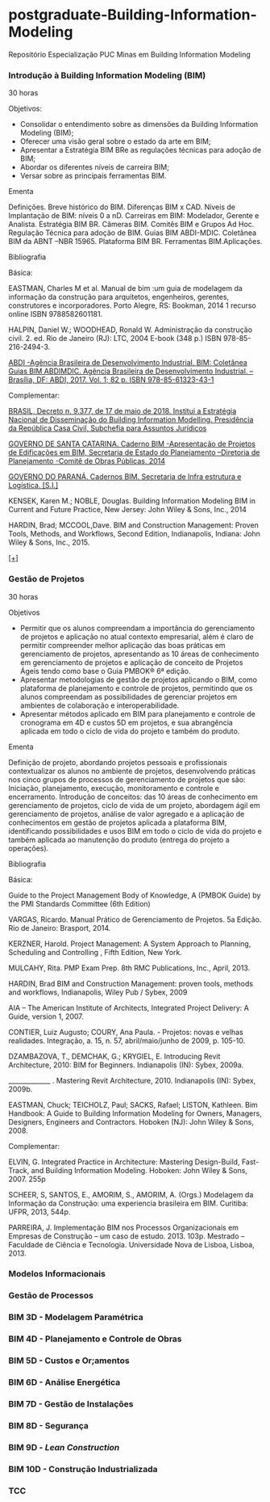 # postgraduate-Building-Information-Modeling
Repositório Especialização PUC Minas em Building Information Modeling


### Introdução à Building Information Modeling (BIM)
30 horas

Objetivos:

- Consolidar o entendimento sobre as dimensões da Building Information Modeling (BIM);
- Oferecer uma visão geral sobre o estado da arte em BIM;
- Apresentar a Estratégia BIM BRe as regulações técnicas para adoção de BIM;
- Abordar os diferentes níveis de carreira BIM;
- Versar sobre as principais ferramentas BIM.

Ementa

Definições. Breve histórico do BIM. Diferenças BIM x CAD. Níveis de Implantação de BIM: níveis 0 a nD. Carreiras em BIM: Modelador, Gerente e Analista. Estratégia BIM BR. Câmeras BIM. Comitês BIM e Grupos Ad Hoc. Regulação Técnica para adoção de BIM. Guias BIM ABDI-MDIC. Coletânea BIM da ABNT –NBR 15965. Plataforma BIM BR. Ferramentas BIM.Aplicações.

Bibliografia

Básica:

EASTMAN, Charles M et al. Manual de bim :um guia de modelagem da informação da construção para arquitetos, engenheiros, gerentes, construtores e incorporadores. Porto Alegre, RS: Bookman, 2014 1 recurso online ISBN 9788582601181. 

HALPIN, Daniel W.; WOODHEAD, Ronald W. Administração da construção civil. 2. ed. Rio de Janeiro (RJ): LTC, 2004 E-book (348 p.) ISBN 978-85-216-2494-3. 

[ABDI -Agência Brasileira de Desenvolvimento Industrial. BIM: Coletânea Guias BIM ABDIMDIC. Agência Brasileira de Desenvolvimento Industrial. –Brasília, DF: ABDI, 2017. Vol. 1; 82 p. ISBN 978-85-61323-43-1](http://www.mdic.gov.br/index.php/competitividade-industrial/ce-bim/guias-bim) 


Complementar:

[BRASIL, Decreto n. 9.377, de 17 de maio de 2018. Institui a Estratégia Nacional de Disseminação do Building Information Modelling. Presidência da República Casa Civil, Subchefia para Assuntos Jurídicos](http://www.planalto.gov.br/ccivil_03/_ato2015-2018/2018/Decreto/D9377.htm)

[GOVERNO DE SANTA CATARINA. Caderno BIM -Apresentação de Projetos de Edificações em BIM, Secretaria de Estado do Planejamento –Diretoria de Planejamento -Comitê de Obras Públicas, 2014](http://www.spg.sc.gov.br/visualizar-biblioteca/acoes/comite-de-obras-publicas/427-caderno-de-projetos-bim/file)

[GOVERNO DO PARANÁ. Cadernos BIM. Secretaria de Infra estrutura e Logística. [S.I.]](http://www.bim.pr.gov.br/modules/conteudo/conteudo.php?conteudo=16)

KENSEK, Karen M.; NOBLE, Douglas. Building Information Modeling BIM in Current and Future Practice, New Jersey: John Wiley & Sons, Inc., 2014

HARDIN, Brad; MCCOOL,Dave. BIM and Construction Management: Proven Tools, Methods, and Workflows, Second Edition, Indianapolis, Indiana: John Wiley & Sons, Inc., 2015.

[[+]](https://github.com/renatogcruz/postgraduate-Building-Information-Modeling/tree/master/01_introducao_bim)

### Gestão de Projetos
30 horas

Objetivos

- Permitir que os alunos compreendam a importância do gerenciamento de projetos e aplicação no atual contexto empresarial, além é claro de permitir compreender melhor aplicação das boas práticas em gerenciamento de projetos, apresentando as 10 áreas de conhecimento em gerenciamento de projetos e aplicação de conceito de Projetos Ágeis tendo como base o Guia PMBOK® 6ª edição.
- Apresentar metodologias de gestão de projetos aplicando o BIM, como plataforma de planejamento e controle de projetos, permitindo que os alunos compreendam as possibilidades de gerenciar projetos em ambientes de colaboração e interoperabilidade.
- Apresentar métodos aplicado em BIM para planejamento e controle de cronograma em  4D e custos 5D em projetos, e sua abrangência aplicada em todo o ciclo de vida do projeto e também do produto. 

Ementa

Definição de projeto, abordando projetos pessoais e profissionais contextualizar os alunos no ambiente de projetos, desenvolvendo práticas nos cinco grupos de processos de gerenciamento de projetos que são: Iniciação, planejamento, execução, monitoramento e controle e encerramento. Introdução de conceitos: das 10 áreas de conhecimento em gerenciamento de projetos, ciclo de vida de um projeto, abordagem ágil em gerenciamento de projetos, análise de valor agregado e a aplicação de conhecimentos em gestão de projetos aplicada a plataforma BIM, identificando possibilidades e usos BIM em todo o ciclo de vida do projeto e também aplicada ao manutenção do produto (entrega do projeto a operações).

Bibliografia

Básica:

Guide to the Project Management Body of Knowledge, A (PMBOK Guide) by the PMI Standards Committee (6th Edition)

VARGAS, Ricardo. Manual Prático de Gerenciamento de Projetos. 5a Edição. Rio de Janeiro: Brasport, 2014.

KERZNER, Harold. Project Management: A System Approach to Planning, Scheduling and Controlling , Fifth Edition, New York.

MULCAHY, Rita. PMP Exam Prep. 8th RMC Publications, Inc., April, 2013.

HARDIN, Brad BIM and Construction Management: proven tools, methods and workflows, Indianapolis, Wiley Pub / Sybex, 2009

AIA – The American Institute of Architects, Integrated Project Delivery: A Guide, version 1, 2007.

CONTIER, Luiz Augusto; COURY, Ana Paula. - Projetos: novas e velhas realidades. Integração, a. 15, n. 57, abril/maio/junho de 2009, p. 105-10.

DZAMBAZOVA, T., DEMCHAK, G.; KRYGIEL, E. Introducing Revit Architecture, 2010: BIM for Beginners. Indianapolis (IN): Sybex, 2009a.

_____________ . Mastering Revit Architecture, 2010. Indianapolis (IN): Sybex, 2009b.

EASTMAN, Chuck; TEICHOLZ, Paul; SACKS, Rafael; LISTON, Kathleen. Bim Handbook: A Guide to Building Information Modeling for Owners, Managers, Designers, Engineers and Contractors. Hoboken (NJ): John Wiley & Sons, 2008. 

Complementar:

ELVIN, G. Integrated Practice in Architecture: Mastering Design-Build, Fast-Track, and Building Information Modeling. Hoboken: John Wiley & Sons, 2007. 255p

SCHEER, S, SANTOS, E., AMORIM, S., AMORIM, A. (Orgs.) Modelagem da Informação da Construção: uma experiencia brasileira em BIM. Curitiba: UFPR, 2013, 544p.

PARREIRA, J. Implementação BIM nos Processos Organizacionais em Empresas de Construção – um caso de estudo. 2013. 103p. Mestrado – Faculdade de Ciência e Tecnologia. Universidade Nova de Lisboa, Lisboa, 2013.

### Modelos Informacionais

### Gestão de Processos

### BIM 3D - Modelagem Paramétrica

### BIM 4D - Planejamento e Controle de Obras

### BIM 5D - Custos e Or;amentos

### BIM 6D - Análise Energética

### BIM 7D - Gestão de Instalações

### BIM 8D - Segurança

### BIM 9D - *Lean Construction*

### BIM 10D - Construção Industrializada

### TCC
